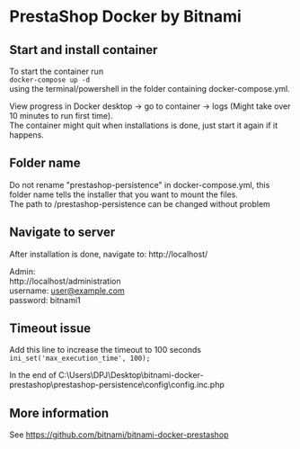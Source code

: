 # PrestaShop Docker by Bitnami

## Start and install container
To start the container run  
`docker-compose up -d`  
using the terminal/powershell in the folder containing docker-compose.yml.  
  
View progress in Docker desktop -> go to container -> logs (Might take over 10 minutes to run first time).  
The container might quit when installations is done, just start it again if it happens.

## Folder name
Do not rename "prestashop-persistence" in docker-compose.yml, this folder name tells the installer that you want to mount the files.  
The path to /prestashop-persistence can be changed without problem

## Navigate to server
After installation is done, navigate to: http://localhost/

Admin:  
http://localhost/administration  
username: user@example.com  
password: bitnami1  

## Timeout issue
Add this line to increase the timeout to 100 seconds  
`ini_set('max_execution_time', 100);`  

In the end of C:\Users\DPJ\Desktop\bitnami-docker-prestashop\prestashop-persistence\config\config.inc.php

## More information
See https://github.com/bitnami/bitnami-docker-prestashop
